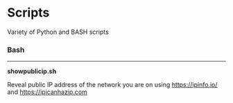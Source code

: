 # Scripts

Variety of Python and BASH scripts 



### Bash
---
**showpublicip.sh**

Reveal public IP address of the network you are on using https://ipinfo.io/ and https://ipicanhazip.com


